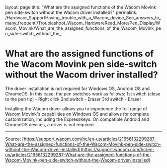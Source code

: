 layout: page
title: "What are the assigned functions of the Wacom Movink pen side-switch without the Wacom driver installed?"
permalink: /Hardware_SupportHaving_trouble_with_a_Wacom_device_See_answers_to_many_frequentl/Troubleshoot_Wacom_HardwareRead_More/Pen_Display/Wacom_Movink/What_are_the_assigned_functions_of_the_Wacom_Movink_pen_side-switch_without_the_

# What are the assigned functions of the Wacom Movink pen side-switch without the Wacom driver installed?

The driver installation is not required for Windows OS, Android OS and ChromeOS. In this case, the pen switches work as follows:
1st switch (close to the pen tip) - Right click
2nd switch - Eraser
3rd switch - Eraser


Installing the Wacom driver allows you to experience the full range of Wacom Movink's capabilities on Windows OS and allows for complete customization, including the ExpressKeys. On compatible Android and ChromeOS devices, a driver is not required.

---
Source: [https://support.wacom.com/hc/en-us/articles/21656132299287-What-are-the-assigned-functions-of-the-Wacom-Movink-pen-side-switch-without-the-Wacom-driver-installed](https://support.wacom.com/hc/en-us/articles/21656132299287-What-are-the-assigned-functions-of-the-Wacom-Movink-pen-side-switch-without-the-Wacom-driver-installed)
